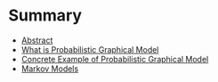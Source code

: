 # Summary

* [Abstract](README.md)
* [What is Probabilistic Graphical Model](chapter1.md)
* [Concrete Example of Probabilistic Graphical Model](concrete-example-of-probabilistic-graphical-model.md)
* [Markov Models](markov-models.md)

